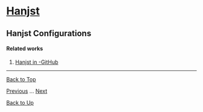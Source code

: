 # [Hanjst](/hanjst/index)
## Hanjst Configurations


#### Related works
1. [Hanjst in -GitHub]([https://github.com/wadelau/Hanjst](https://github.com/wadelau/Hanjst))


----
[Back to Top](/hanjst/hanjst-config)

[Previous](./hanjst-install) ... [Next](./)

[Back to Up](/hanjst/index)
<!--stackedit_data:
eyJoaXN0b3J5IjpbMTI3NDcxNzI2MV19
-->